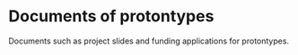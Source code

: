 # Documents of protontypes

Documents such as project slides and funding applications for protontypes.
